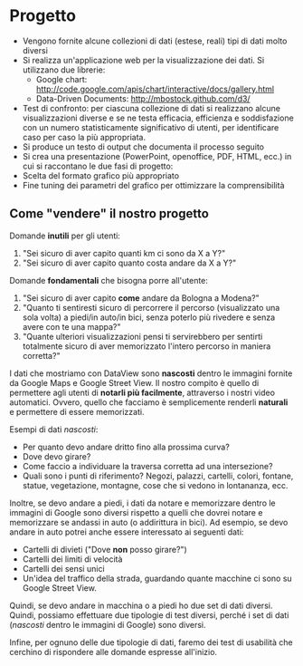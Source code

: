 Progetto
============

* Vengono fornite alcune collezioni di dati (estese, reali) tipi di dati molto diversi
* Si realizza un'applicazione web per la visualizzazione dei dati. Si utilizzano due librerie:
  - Google chart: <http://code.google.com/apis/chart/interactive/docs/gallery.html>
  - Data-Driven Documents: <http://mbostock.github.com/d3/>
* Test di confronto: per ciascuna collezione di dati si realizzano alcune visualizzazioni diverse e se ne testa efficacia,
  efficienza e soddisfazione con un numero statisticamente significativo di utenti, per identificare caso per caso la più appropriata.
* Si produce un testo di output che documenta il processo seguito
* Si crea una presentazione (PowerPoint, openoffice, PDF, HTML, ecc.) in cui si raccontano le due fasi di progetto:
* Scelta del formato grafico più appropriato
* Fine tuning dei parametri del grafico per ottimizzare la comprensibilità


Come "vendere" il nostro progetto
--------------------------------------

Domande **inutili** per gli utenti:

1. "Sei sicuro di aver capito quanti km ci sono da X a Y?"
2. "Sei sicuro di aver capito quanto costa andare da X a Y?"

Domande **fondamentali** che bisogna porre all'utente:

1. "Sei sicuro di aver capito **come** andare da Bologna a Modena?"
2. "Quanto ti sentiresti sicuro di percorrere il percorso (visualizzato
    una sola volta) a piedi/in auto/in bici, senza poterlo più rivedere 
    e senza avere con te una mappa?"
3. "Quante ulteriori visualizzazioni pensi ti servirebbero per sentirti 
    totalmente sicuro di aver memorizzato l'intero percorso in maniera 
    corretta?"

I dati che mostriamo con DataView sono **nascosti** dentro le immagini
fornite da Google Maps e Google Street View. Il nostro compito è quello
di permettere agli utenti di **notarli più facilmente**, attraverso i
nostri video automatici. Ovvero, quello che facciamo è semplicemente renderli
**naturali** e permettere di essere memorizzati.

Esempi di dati *nascosti*:

* Per quanto devo andare dritto fino alla prossima curva?
* Dove devo girare?
* Come faccio a individuare la traversa corretta ad una intersezione?
* Quali sono i punti di riferimento? Negozi, palazzi, cartelli, colori, 
  fontane, statue, vegetazione, montagne, cose che si vedono in lontananza, 
  ecc.

Inoltre, se devo andare a piedi, i dati da notare e memorizzare dentro
le immagini di Google sono diversi rispetto a quelli che dovrei notare 
e memorizzare se andassi in auto (o addirittura in bici). Ad esempio,
se devo andare in auto potrei anche essere interessato ai seguenti dati:

* Cartelli di divieti ("Dove **non** posso girare?")
* Cartelli dei limiti di velocità
* Cartelli dei sensi unici
* Un'idea del traffico della strada, guardando quante macchine ci sono 
  su Google Street View.

Quindi, se devo andare in macchina o a piedi ho due set di dati diversi.
Quindi, possiamo effettuare due tipologie di test diversi, perché i set
di dati (*nascosti* dentro le immagini di Google) sono diversi.

Infine, per ognuno delle due tipologie di dati, faremo dei test di 
usabilità che cerchino di rispondere alle domande espresse all'inizio.
